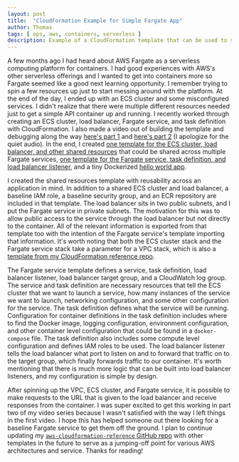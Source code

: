 ```yaml
---
layout: post
title:  "CloudFormation Example for Simple Fargate App"
author: Thomas
tags: [ ops, aws, containers, serverless ]
description: Example of a CloudFormation template that can be used to start developing on AWS Fargate
---
```


A few months ago I had heard about AWS Fargate as a serverless computing platform for containers. I had good experiences with AWS's other serverless offerings and I wanted to get into containers more so Fargate seemed like a good next learning opportunity. I remember trying to spin a few resources up just to start messing around with the platform. At the end of the day, I ended up with an ECS cluster and some misconfigured services. I didn't realize that there were multiple different resources needed just to get a simple API container up and running. I recently worked through creating an ECS cluster, load balancer, Fargate service, and task definition with CloudFormation. I also made a video out of building the template and debugging along the way [here's part 1](https://www.youtube.com/watch?v=puYOIAQFZkI) and [here's part 2](https://www.youtube.com/watch?v=z-NTlU3oxbs) (I apologize for the quiet audio). In the end, I created [one template for the ECS cluster, load balancer, and other shared resources](https://github.com/thomasstep/aws-cloudformation-reference/blob/98d23f0b5eef9db731e98b3c38cc8957c60ad8e3/fargate/ecs-cluster.yml) that could be shared across multiple Fargate services, [one template for the Fargate service, task definition, and load balancer listener](https://github.com/thomasstep/aws-cloudformation-reference/blob/98d23f0b5eef9db731e98b3c38cc8957c60ad8e3/fargate/hello-world/hello-world-fargate.yml), and a tiny Dockerized [hello world app](https://github.com/thomasstep/aws-cloudformation-reference/tree/98d23f0b5eef9db731e98b3c38cc8957c60ad8e3/fargate/hello-world).

I created the shared resources template with reusability across an application in mind. In addition to a shared ECS cluster and load balancer, a baseline IAM role, a baseline security group, and an ECR repository are included in that template. The load balancer sits in two public subnets, and I put the Fargate service in private subnets. The motivation for this was to allow public access to the service through the load balancer but not directly to the container. All of the relevant information is exported from that template too with the intention of the Fargate service's template importing that information. It's worth noting that both the ECS cluster stack and the Fargate service stack take a parameter for a VPC stack, which is also a [template from my CloudFormation reference repo](https://github.com/thomasstep/aws-cloudformation-reference/blob/98d23f0b5eef9db731e98b3c38cc8957c60ad8e3/vpc/basic/vpc.yml).

The Fargate service template defines a service, task definition, load balancer listener, load balancer target group, and a CloudWatch log group. The service and task definition are necessary resources that tell the ECS cluster that we want to launch a service, how many instances of the service we want to launch, networking configuration, and some other configuration for the service. The task definition defines what the service will be running. Configuration for container definitions in the task definition includes where to find the Docker image, logging configuration, environment configuration, and other container level configuration that could be found in a `docker-compose` file. The task definition also includes some compute level configuration and defines IAM roles to be used. The load balancer listener tells the load balancer what port to listen on and to forward that traffic on to the target group, which finally forwards traffic to our container. It's worth mentioning that there is much more logic that can be built into load balancer listeners, and my configuration is simple by design.

After spinning up the VPC, ECS cluster, and Fargate service, it is possible to make requests to the URL that is given to the load balancer and receive responses from the container. I was super excited to get this working in part two of my video series because I wasn't satisfied with the way I left things in the first video. I hope this has helped someone out there looking for a baseline Fargate service to get them off the ground. I plan to continue updating my [`aws-cloudformation-reference` GitHub repo](https://github.com/thomasstep/aws-cloudformation-reference) with other templates in the future to serve as a jumping-off point for various AWS architectures and service. Thanks for reading!
